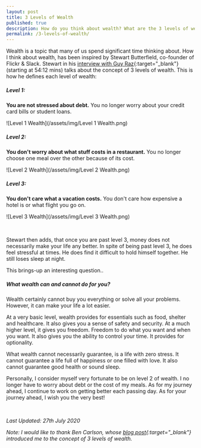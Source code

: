 ```yaml
---
layout: post
title: 3 Levels of Wealth
published: true
description: How do you think about wealth? What are the 3 levels of wealth? 
permalink: /3-levels-of-wealth/
---
```


Wealth is a topic that many of us spend significant time thinking about. How I think about wealth, has been inspired by Stewart Butterfield, co-founder of Flickr & Slack. Stewart in his [interview with Guy Raz](https://podcasts.apple.com/bs/podcast/slack-flickr-stewart-butterfield/id1150510297?i=1000416850265){:target="_blank"} (starting at 54:12 mins) talks about the concept of 3 levels of wealth. This is how he defines each level of wealth: 

##### **Level 1:** 
**You are not stressed about debt.** You no longer worry about your credit card bills or student loans. 

![Level 1 Wealth](/assets/img/Level 1 Wealth.png)

##### **Level 2:** 
**You don't worry about what stuff costs in a restaurant.** You no longer choose one meal over the other because of its cost.

![Level 2 Wealth](/assets/img/Level 2 Wealth.png)

##### **Level 3:** 
**You don't care what a vacation costs.** You don't care how expensive a hotel is or what flight you go on.

![Level 3 Wealth](/assets/img/Level 3 Wealth.png)

<br />     

Stewart then adds, that once you are past level 3, money does not necessarily make your life any better. In spite of being past level 3, he does feel stressful at times. He does find it difficult to hold himself together. He still loses sleep at night. 

This brings-up an interesting question.. 

##### **What wealth can and cannot do for you?**

Wealth certainly cannot buy you everything or solve all your problems. However, it can make your life a lot easier.

At a very basic level, wealth provides for essentials such as food, shelter and healthcare. It also gives you a sense of safety and security. At a much higher level, it gives you freedom. Freedom to do what you want and when you want. It also gives you the ability to control your time. It provides for optionality. 

What wealth cannot necessarily guarantee, is a life with zero stress. It cannot guarantee a life full of happiness or one filled with love. It also cannot guarantee good health or sound sleep. 

Personally, I consider myself very fortunate to be on level 2 of wealth. I no longer have to worry about debt or the cost of my meals. As for my journey ahead, I continue to work on getting better each passing day. As for your journey ahead, I wish you the very best!

<br />

*Last Updated: 27th July 2020* 

*Note: I would like to thank Ben Carlson, whose [blog post](https://awealthofcommonsense.com/2018/08/the-3-levels-of-wealth/){:target="_blank"} introduced me to the concept of 3 levels of wealth.*